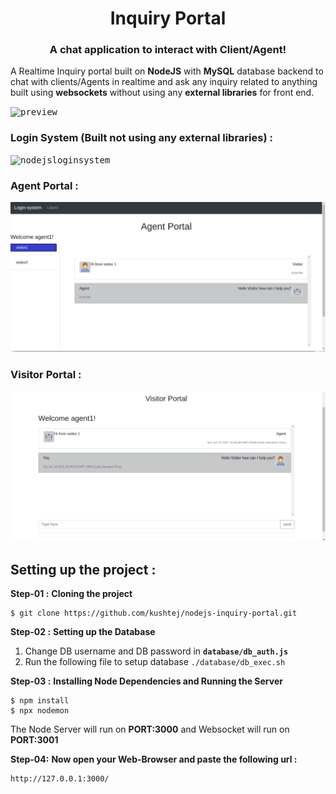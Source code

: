 <!Doctype HTML>
<h1 align="center">Inquiry Portal</h1>
<h3 align="center">A chat application to interact with Client/Agent!</h3>

A Realtime Inquiry portal built on **NodeJS**  with **MySQL** database backend to chat with clients/Agents  in realtime and ask any inquiry related to anything built using **websockets** without using any **external libraries** for front end.

<kbd>![preview](preview/preivew.gif?raw=true)</kbd>

### Login System (Built not using any external libraries) :
<kbd>![nodejsloginsystem](https://raw.githubusercontent.com/kushtej/my-miscellaneous-projects/master/nodejs-login-system/preview.gif?raw=true " ")</kbd>


### Agent Portal :
<kbd>![preview](preview/agent.png?raw=true " ")</kbd>

### Visitor Portal : 

<kbd>![preview](preview/visitor.png?raw=true " ")</kbd>

## Setting up the project :

**Step-01 :** **Cloning the project**
```
$ git clone https://github.com/kushtej/nodejs-inquiry-portal.git
```
**Step-02 :** **Setting up the Database**

1. Change DB username and DB password in **`database/db_auth.js`** 
2. Run the following file to setup database `./database/db_exec.sh`

**Step-03 :** **Installing Node Dependencies and Running the Server**

```
$ npm install
$ npx nodemon
```

The Node Server will run on **PORT:3000** and Websocket will run on **PORT:3001**


**Step-04:**  **Now open your Web-Browser and paste the following url :**

```
http://127.0.0.1:3000/
```
